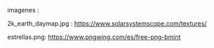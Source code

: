imagenes :

2k_earth_daymap.jpg : https://www.solarsystemscope.com/textures/

estrellas.png: https://www.pngwing.com/es/free-png-bmint
